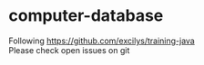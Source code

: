 # computer-database
Following https://github.com/excilys/training-java  
Please check open issues on git
